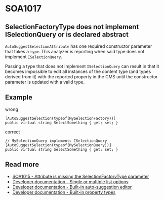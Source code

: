 # SOA1017

## SelectionFactoryType does not implement ISelectionQuery or is declared abstract

`AutoSuggestSelectionAttribute` has one required constructor parameter
that takes a `type`. This analyzer is reporting when said type does not
implement `ISelectionQuery`.

Passing a type that does not implement
`ISelectionQuery` can result in that it becomes impossible to edit all
instances of the content type (and types derived from it)
with the reported property in the CMS until
the constructor parameter is updated with a valid type.

## Example

wrong

```CSharp
[AutoSuggestSelection(typeof(MySelectionFactory))]
public virtual string SelectSomething { get; set; }
```

correct

```CSharp
// MySelectionQuery implements ISelectionQuery
[AutoSuggestSelection(typeof(MySelectionQuery))]
public virtual string SelectSomething { get; set; }
```

## Read more
- [SOA1015 - Attribute is missing the SelectionFactoryType parameter](https://github.com/Stekeblad/stekeblad.optimizely.analyzers/blob/master/doc/Analyzers/SOA1015.md)
- [Developer documentation - Single or multiple list options](https://docs.developers.optimizely.com/content-cloud/v12.0.0-content-cloud/docs/single-or-multiple-list-options)
- [Developer documentation - Built-in auto-suggestion editor](https://docs.developers.optimizely.com/content-cloud/v12.0.0-content-cloud/docs/built-in-auto-suggestion-editor)
- [Developer documentation - Built-in property types](https://docs.developers.optimizely.com/content-cloud/v12.0.0-content-cloud/docs/built-in-property-types#select-predefined-values)